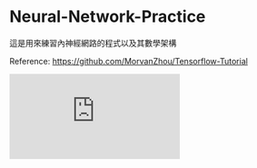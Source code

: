 # Neural-Network-Practice
這是用來練習內神經網路的程式以及其數學架構

Reference: https://github.com/MorvanZhou/Tensorflow-Tutorial

![hahaha](http://latex.codecogs.com/gif.latex?%5Cbigcap%20%5Cbigcap%20%5Cbigcap%20%5Cbigcap%20%5Cbigcap)

